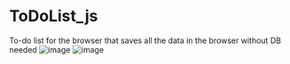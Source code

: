 # ToDoList_js
To-do list for the browser that saves all the data in the browser without DB needed
![image](https://user-images.githubusercontent.com/19950171/114288872-51400a00-9a73-11eb-9a05-6c04886dd2a9.png)
![image](https://user-images.githubusercontent.com/19950171/114288883-6b79e800-9a73-11eb-910a-08b3f584da6a.png)
